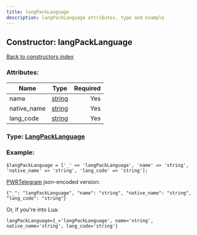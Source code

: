 ```yaml
---
title: langPackLanguage
description: langPackLanguage attributes, type and example
---
```

## Constructor: langPackLanguage  
[Back to constructors index](index.md)



### Attributes:

| Name     |    Type       | Required |
|----------|:-------------:|---------:|
|name|[string](../types/string.md) | Yes|
|native\_name|[string](../types/string.md) | Yes|
|lang\_code|[string](../types/string.md) | Yes|



### Type: [LangPackLanguage](../types/LangPackLanguage.md)


### Example:

```
$langPackLanguage = ['_' => 'langPackLanguage', 'name' => 'string', 'native_name' => 'string', 'lang_code' => 'string'];
```  

[PWRTelegram](https://pwrtelegram.xyz) json-encoded version:

```
{"_": "langPackLanguage", "name": "string", "native_name": "string", "lang_code": "string"}
```


Or, if you're into Lua:  


```
langPackLanguage={_='langPackLanguage', name='string', native_name='string', lang_code='string'}

```


